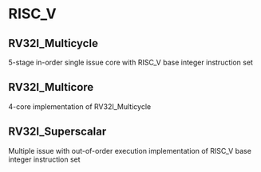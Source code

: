 # RISC_V

## RV32I_Multicycle
5-stage in-order single issue core with RISC_V base integer instruction set

## RV32I_Multicore
4-core implementation of RV32I_Multicycle

## RV32I_Superscalar
Multiple issue with out-of-order execution implementation of RISC_V base integer instruction set
